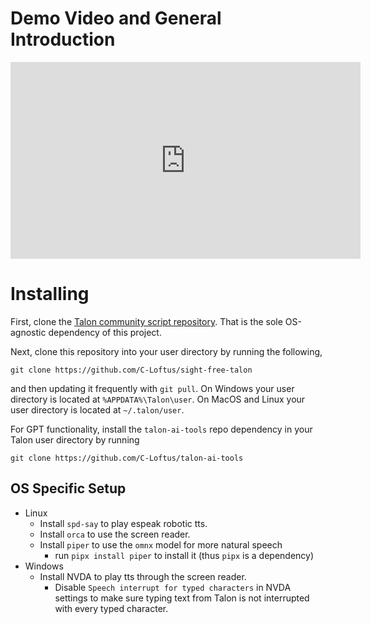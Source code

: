 # Demo Video and General Introduction

<iframe width="560" height="315" src="https://www.youtube.com/embed/i-XcpnVwvR0?si=B5j_301oExt1xlia" title="YouTube video player" frameborder="0" allow="accelerometer; autoplay; clipboard-write; encrypted-media; gyroscope; picture-in-picture; web-share" allowfullscreen></iframe>

# Installing

First, clone the [Talon community script repository](https://github.com/talonhub/community). That is the sole OS-agnostic dependency of this project.

Next, clone this repository into your user directory by running the following,

```
git clone https://github.com/C-Loftus/sight-free-talon
```

and then updating it frequently with `git pull`. On Windows your user directory is located at `%APPDATA%\Talon\user`. On MacOS and Linux your user directory is located at `~/.talon/user`.

For GPT functionality, install the `talon-ai-tools` repo dependency in your Talon user directory by running

```
git clone https://github.com/C-Loftus/talon-ai-tools
```

## OS Specific Setup

- Linux
  - Install `spd-say` to play espeak robotic tts.
  - Install `orca` to use the screen reader.
  - Install `piper` to use the `omnx` model for more natural speech
    - run `pipx install piper` to install it (thus `pipx` is a dependency)
- Windows
  - Install NVDA to play tts through the screen reader.
    - Disable `Speech interrupt for typed characters` in NVDA settings to make sure typing text from Talon is not interrupted with every typed character.
